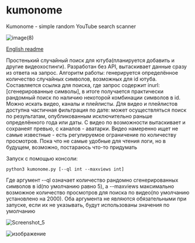 # kumonome
Kumonome - simple random YouTube search scanner


![image(8)](https://github.com/idioinfectedstrixxx/kumonome/assets/172582897/dcc9f869-5628-4291-89d3-6c5174245819)


[English readme](https://github.com/idioinfectedstrixxx/kumonome/blob/main/README.en.md)

Простенький случайный поиск для ютуба(планируется добавить и другие видеохостинги). Разработан без API, вытаскивает данные сразу из ответа на запрос.
Алгоритм работы: генерируется определённое количество случайных символов, возможных для id ютуба. Составляется ссылка для поиска, где запрос содержит inurl:[сгенерированные символы], в итоге получается практически рандомный поиск по наличию некоторой комбинации символов в id. Можно искать видео, каналы и плейлисты. Для видео и плейлистов доступна частичная фильтрация по дате: может осуществляться поиск по результатам, опубликованным исключительно раньше определённого года или даты. С видео по возможности вытаскивает и сохранеят превью, с каналов - аватарки. Видео намеренно ищет не самые известные - есть регулируемое ограничение по количеству просмотров. Пока что не самые удобные для чтения логи, но в будущем, возможно, постараюсь что-то придумать

Запуск с помощью консоли:

```
python3 kumonome.py [--ql int --maxviews int]
```

Где аргумент --ql означает количество рандомно сгенерированных символов в id(по умолчанию равно 5), а --maxviews максимально возможное количество просмотров для поиска по видео(по умолчанию установлено на 2000). Оба аргумента не являются обязательными при запуске, если их не указывать, будут использованы значения по умолчанию


![Screenshot_5](https://github.com/idioinfectedstrixxx/kumonome/assets/172582897/024720e7-f66d-4e33-847a-cfd9806de37a)

![изображение](https://github.com/idioinfectedstrixxx/kumonome/assets/172582897/3bfde0d5-cf2e-45a9-9e78-f4e0101ded05)

